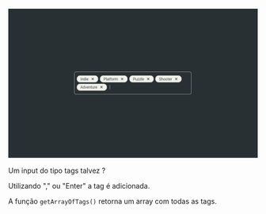 ![Example](screenshot.png)

Um input do tipo tags talvez ?

Utilizando "," ou "Enter" a tag é adicionada.

A função `getArrayOfTags()` retorna um array com todas as tags.
